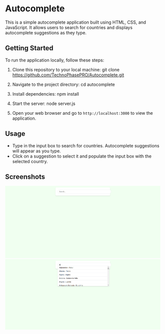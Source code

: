 # Autocomplete

This is a simple autocomplete application built using HTML, CSS, and JavaScript. It allows users to search for countries and displays autocomplete suggestions as they type.

## Getting Started

To run the application locally, follow these steps:

1. Clone this repository to your local machine: git clone https://github.com/TechnoPhasePRO/Autocomplete.git

2. Navigate to the project directory: cd autocomplete

3. Install dependencies: npm install

4. Start the server: node server.js


5. Open your web browser and go to `http://localhost:3000` to view the application.

## Usage

- Type in the input box to search for countries. Autocomplete suggestions will appear as you type.
- Click on a suggestion to select it and populate the input box with the selected country.

## Screenshots
![Autocomplete Form](image.png)
![Autocomplete List Based on Text](image-1.png)



